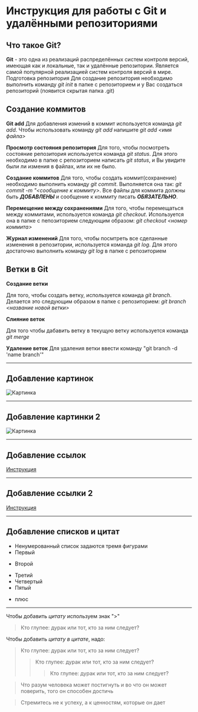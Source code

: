 # Инструкция для работы с Git и удалёнными репозиториями

## Что такое Git?

**Git** - это одна из реализаций распределённых систем контроля версий, имеющая как и локальные, так и удалённые репозитории. Является самой популярной реализацией систем контроля версий в мире.
Подготовка репозитория
Для создание репозитория необходимо выполнить команду _git init_ в папке с репозиторием и у Вас создаться репозиторий (появится скрытая папка .git)

## Создание коммитов

**Git add**
Для добавления измений в коммит используется команда _git add_. Чтобы использовать команду _git add_ напишите _git add <имя файла>_

**Просмотр состояния репозитория**
Для того, чтобы посмотреть состояние репозитория используется команда _git status_. Для этого необходимо в папке с репозиторием написать _git status_, и Вы увидите были ли измения в файлах, или их не было.

**Создание коммитов**
Для того, чтобы создать коммит(сохранение) необходимо выполнить команду _git commit_. Выполняется она так: _git commit -m "<сообщение к коммиту>_. Все файлы для
коммита должны быть **_ДОБАВЛЕНЫ_** и сообщение к коммиту писать **_ОБЯЗАТЕЛЬНО_**.

**Перемещение между сохранениями**
Для того, чтобы перемещаться между коммитами, используется команда _git checkout_. Используется она в папке с пепозиторием следующим образом: _git checkout <номер коммита>_

**Журнал изменений**
Для того, чтобы посмтреть все сделанные изменения в репозитории, используется команда _git log_. Для этого достаточно выполнить команду _git log_ в папке с репозиторием

## Ветки в Git

**Создание ветки**

Для того, чтобы создать ветку, используется команда _git branch_. Делается это следующим образом в папке с репозиторием: _git branch <название новой ветки>_

**Слияние веток**

Для того чтобы дабавить ветку в текущую ветку используется команда _git merge <name branch>_

**Удаление веток**
Для удаления ветки ввести команду "git branch -d 'name branch'"

---

## Добавление картинок

![Картинка](https://phonoteka.org/uploads/posts/2021-07/thumbs/1625492508_12-phonoteka-org-p-yadernii-grib-na-rabochii-stol-krasivo-obo-12.jpg)

---

## Добавление картинки 2

![Картинка](https://upload.wikimedia.org/wikipedia/commons/thumb/b/b6/Image_created_with_a_mobile_phone.png/220px-Image_created_with_a_mobile_phone.png)

---

## Добавление ссылок

[Инструкция](http://www.consultant.ru/document/cons_doc_LAW_42700/815d6a473b856e81b524e45345293e2ca959f8a0/)

---

## Добавление ссылки 2

[Инструкция](https://ru.wikipedia.org/wiki/%D0%98%D0%BD%D1%81%D1%82%D1%80%D1%83%D0%BA%D1%86%D0%B8%D1%8F)

---

## Добавление списков и цитат

- Ненумерованный список задаются тремя фигурами
- Первый

* Второй

- Третий
- Четвертый
- Пятый

* плюс

---

Чтобы добавить _цитату_ используем знак ">"

> Кто глупее: дурак или тот, кто за ним следует?

Чтобы добавить _цитату в цитате_, надо:

> Кто глупее: дурак или тот, кто за ним следует?
>
> > Кто глупее: дурак или тот, кто за ним следует?
> >
> > > Кто глупее: дурак или тот, кто за ним следует?

> Что разум человека может постигнуть и во что он может поверить, того он способен достичь

> Стремитесь не к успеху, а к ценностям, которые он дает
